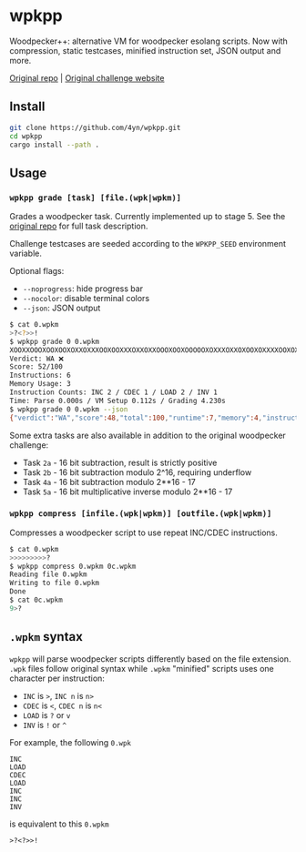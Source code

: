 # wpkpp

Woodpecker++: alternative VM for woodpecker esolang scripts. Now with compression, static testcases, minified instruction set, JSON output and more.

[Original repo](https://github.com/radical-semiconductor/woodpecker/) | [Original challenge website](https://radicalsemiconductor.com/woodpecker/)

## Install

```bash
git clone https://github.com/4yn/wpkpp.git
cd wpkpp
cargo install --path .
```

## Usage

### `wpkpp grade [task] [file.(wpk|wpkm)]`

Grades a woodpecker task. Currently implemented up to stage 5. See the [original repo](https://github.com/radical-semiconductor/woodpecker/#task-description) for full task description.

Challenge testcases are seeded according to the `WPKPP_SEED` environment variable.

Optional flags:
- `--noprogress`: hide progress bar
- `--nocolor`: disable terminal colors
- `--json`: JSON output

```bash
$ cat 0.wpkm
>?<?>>!
$ wpkpp grade 0 0.wpkm
XOOXXOOOXOOXOOXOXXOXXXOOXOOXXXOXXOXXOOOXOOXOOOOOXOXXXOXXOXOOXOXXXXOOXOXOOOXXOOXOOXOOXXOOOXXXOXXOOXOX
Verdict: WA ❌
Score: 52/100
Instructions: 6
Memory Usage: 3
Instruction Counts: INC 2 / CDEC 1 / LOAD 2 / INV 1
Time: Parse 0.000s / VM Setup 0.112s / Grading 4.230s
$ wpkpp grade 0 0.wpkm --json
{"verdict":"WA","score":48,"total":100,"runtime":7,"memory":4,"instructions":{"inc":3,"cdec":1,"load":2,"inv":1},"time_taken":{"parse":0.000043039,"vm":0.118700937,"grade":4.168959827}}
```

Some extra tasks are also available in addition to the original woodpecker challenge:

- Task `2a` - 16 bit subtraction, result is strictly positive
- Task `2b` - 16 bit subtraction modulo 2^16, requiring underflow
- Task `4a` - 16 bit subtraction modulo 2**16 - 17
- Task `5a` - 16 bit multiplicative inverse modulo 2**16 - 17

### `wpkpp compress [infile.(wpk|wpkm)] [outfile.(wpk|wpkm)]`

Compresses a woodpecker script to use repeat INC/CDEC instructions.

```bash
$ cat 0.wpkm
>>>>>>>>>?
$ wpkpp compress 0.wpkm 0c.wpkm
Reading file 0.wpkm
Writing to file 0.wpkm
Done
$ cat 0c.wpkm
9>?
```

## `.wpkm` syntax

`wpkpp` will parse woodpecker scripts differently based on the file extension. `.wpk`
files follow original syntax while `.wpkm` "minified" scripts uses one character per instruction:

- `INC` is `>`, `INC n` is `n>`
- `CDEC` is `<`, `CDEC n` is `n<`
- `LOAD` is `?` or `v`
- `INV` is `!` or `^`

For example, the following `0.wpk`

```
INC
LOAD
CDEC
LOAD
INC
INC
INV
```

is equivalent to this `0.wpkm`

```
>?<?>>!
```